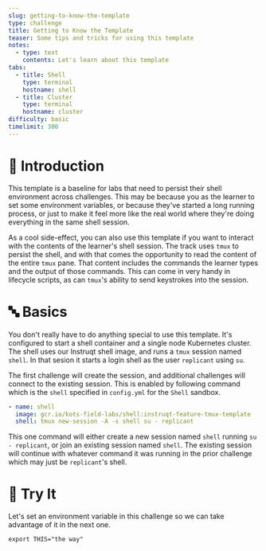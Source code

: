 ```yaml
---
slug: getting-to-know-the-template
type: challenge
title: Getting to Know the Template
teaser: Some tips and tricks for using this template
notes:
  - type: text
    contents: Let's learn about this template
tabs:
  - title: Shell
    type: terminal
    hostname: shell
  - title: Cluster
    type: terminal
    hostname: cluster
difficulty: basic
timelimit: 300
---
```


👋 Introduction
===============

This template is a baseline for labs that need to persist their shell
environment across challenges. This may be because you as the learner
to set some environment variables, or because they've started a long
running process, or just to make it feel more like the real world
where they're doing everything in the same shell session.

As a cool side-effect, you can also use this template if you want
to interact with the contents of the learner's shell session. The
track uses `tmux` to persist the shell, and with that comes the
opportunity to read the content of the entire `tmux` pane. That
content includes the commands the learner types and the output of
those commands. This can come in very handy in lifecycle scripts, as
can `tmux`'s ability to send keystrokes into the session.


🔤 Basics
=========

You don't really have to do anything special to use this template.
It's configured to start a shell container and a single node Kubernetes
cluster. The shell uses our Instruqt shell image, and runs a `tmux`
session named `shell`. In that sesion it starts a login shell as the
user `replicant` using `su`.

The first challenge will create the session, and additional challenges
will connect to the existing session. This is enabled by following
command which is the `shell` specified in `config.yml` for the `Shell`
sandbox.

```yaml
- name: shell
  image: gcr.io/kots-field-labs/shell:instruqt-feature-tmux-template
  shell: tmux new-session -A -s shell su - replicant
```

This one command will either create a new session named `shell` running
`su - replicant`, or join an existing session named `shell`. The existing
session will continue with whatever command it was running in the prior
challenge which may just be `replicant`'s shell.

🧪 Try It
=========

Let's set an environment variable in this challenge so we can take
advantage of it in the next one.

```shell
export THIS="the way"
```
